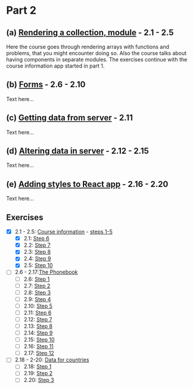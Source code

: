 # Part 2

## (a) [Rendering a collection, module](https://fullstackopen.com/en/part2/rendering_a_collection_modules) - 2.1 - 2.5

Here the course goes through rendering arrays with functions and problems, that you might encounter doing so. Also the course talks about having components in separate modules. The exercises continue with the course information app started in part 1.

## (b) [Forms](https://fullstackopen.com/en/part2/forms) - 2.6 - 2.10

Text here...

## (c) [Getting data from server](https://fullstackopen.com/en/part2/getting_data_from_server) - 2.11

Text here...

## (d) [Altering data in server](https://fullstackopen.com/en/part2/altering_data_in_server) - 2.12 - 2.15

Text here...

## (e) [Adding styles to React app](https://fullstackopen.com/en/part2/adding_styles_to_react_app) - 2.16 - 2.20

Text here...

## Exercises

- [X] 2.1 - 2.5: [Course information](https://github.com/Aapok0/FullStackOpen/tree/main/Part2/2.1-2.5_courseinfo) - [steps 1-5](https://github.com/Aapok0/FullStackOpen/tree/main/Part1#exercises)
  - [X] 2.1: [Step 6](https://github.com/Aapok0/FullStackOpen/blob/162e4a28e41517cefa44f55f8cbd14122f1b3cb1/Part2/2.1-2.5_courseinfo/src/App.js)
  - [X] 2.2: [Step 7](https://github.com/Aapok0/FullStackOpen/blob/c16936d5512f4a9b6121d858ca2f0f4d1f89984d/Part2/2.1-2.5_courseinfo/src/App.js)
  - [X] 2.3: [Step 8](https://github.com/Aapok0/FullStackOpen/blob/1b0fc3941092fe6ea98f763f25a1bde8270ffdc9/Part2/2.1-2.5_courseinfo/src/App.js)
  - [X] 2.4: [Step 9](https://github.com/Aapok0/FullStackOpen/blob/1ec6639d2bc9b08458b25b785819e66a29932d51/Part2/2.1-2.5_courseinfo/src/App.js)
  - [X] 2.5: [Step 10](https://github.com/Aapok0/FullStackOpen/blob/0e932010d36a6fb03b66978622146a8d04d1eba6/Part2/2.1-2.5_courseinfo/src/App.js)
- [ ] 2.6 - 2.17:[The Phonebook]()
  - [ ] 2.6: [Step 1]()
  - [ ] 2.7: [Step 2]()
  - [ ] 2.8: [Step 3]()
  - [ ] 2.9: [Step 4]()
  - [ ] 2.10: [Step 5]()
  - [ ] 2.11: [Step 6]()
  - [ ] 2.12: [Step 7]()
  - [ ] 2.13: [Step 8]()
  - [ ] 2.14: [Step 9]()
  - [ ] 2.15: [Step 10]()
  - [ ] 2.16: [Step 11]()
  - [ ] 2.17: [Step 12]()
- [ ] 2.18 - 2-20: [Data for countries]()
  - [ ] 2.18: [Step 1]()
  - [ ] 2.19: [Step 2]()
  - [ ] 2.20: [Step 3]()
